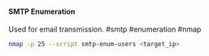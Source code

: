 #### SMTP Enumeration
Used for email transmission.
#smtp #enumeration #nmap
```bash
nmap -p 25 --script smtp-enum-users <target_ip>
```
